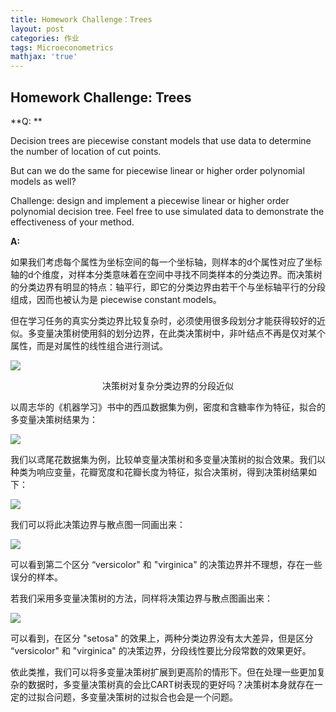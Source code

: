 ```yaml
---
title: Homework Challenge：Trees
layout: post
categories: 作业
tags: Microeconometrics
mathjax: 'true'
---
```

## Homework Challenge: Trees

**Q: **

Decision trees are piecewise constant models that use data to determine the number of location of cut points.

But can we do the same for piecewise linear or higher order polynomial models as well?

Challenge: design and implement a piecewise linear or higher order polynomial decision tree. Feel free to use simulated data to demonstrate the effectiveness of your method.



**A:**

如果我们考虑每个属性为坐标空间的每一个坐标轴，则样本的d个属性对应了坐标轴的d个维度，对样本分类意味着在空间中寻找不同类样本的分类边界。而决策树的分类边界有明显的特点：轴平行，即它的分类边界由若干个与坐标轴平行的分段组成，因而也被认为是 piecewise constant models。 

但在学习任务的真实分类边界比较复杂时，必须使用很多段划分才能获得较好的近似。多变量决策树使用斜的划分边界，在此类决策树中，非叶结点不再是仅对某个属性，而是对属性的线性组合进行测试。

![](http://static-zample.test.upcdn.net/20191222180210.png)

<center>决策树对复杂分类边界的分段近似</center>

以周志华的《机器学习》书中的西瓜数据集为例，密度和含糖率作为特征，拟合的多变量决策树结果为：

![](http://static-zample.test.upcdn.net/20191222180611.png)

我们以鸢尾花数据集为例，比较单变量决策树和多变量决策树的拟合效果。我们以种类为响应变量，花瓣宽度和花瓣长度为特征，拟合决策树，得到决策树结果如下：

![](http://static-zample.test.upcdn.net/1577009401606.png)

我们可以将此决策边界与散点图一同画出来：

![](http://static-zample.test.upcdn.net/20191222181136.png)

可以看到第二个区分 “versicolor" 和 "virginica" 的决策边界并不理想，存在一些误分的样本。

若我们采用多变量决策树的方法，同样将决策边界与散点图画出来：

![](http://static-zample.test.upcdn.net/20191222181523.png)

可以看到，在区分 "setosa" 的效果上，两种分类边界没有太大差异，但是区分 “versicolor" 和 "virginica" 的决策边界，分段线性要比分段常数的效果更好。

依此类推，我们可以将多变量决策树扩展到更高阶的情形下。但在处理一些更加复杂的数据时，多变量决策树真的会比CART树表现的更好吗？决策树本身就存在一定的过拟合问题，多变量决策树的过拟合也会是一个问题。